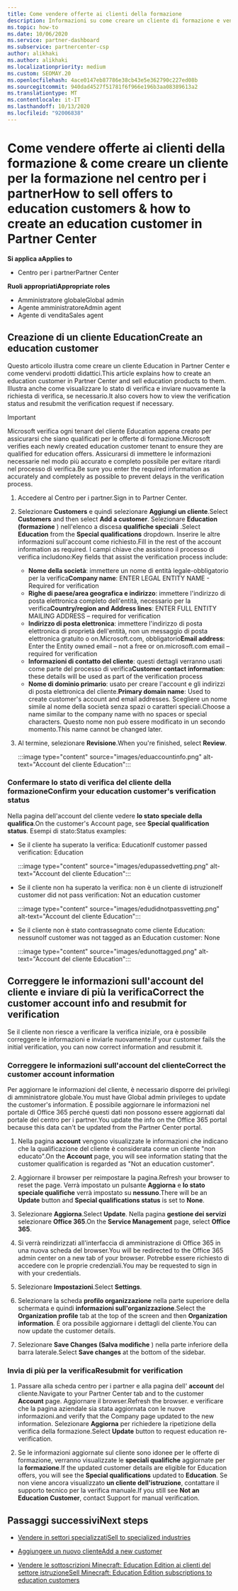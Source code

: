 ```yaml
---
title: Come vendere offerte ai clienti della formazione
description: Informazioni su come creare un cliente di formazione e vendervi offerte nel centro per i partner.
ms.topic: how-to
ms.date: 10/06/2020
ms.service: partner-dashboard
ms.subservice: partnercenter-csp
author: alikhaki
ms.author: alikhaki
ms.localizationpriority: medium
ms.custom: SEOMAY.20
ms.openlocfilehash: 4ace0147eb87786e38cb43e5e362790c227ed08b
ms.sourcegitcommit: 940dad4527f51781f6f966e196b3aa08389613a2
ms.translationtype: MT
ms.contentlocale: it-IT
ms.lasthandoff: 10/13/2020
ms.locfileid: "92006838"
---
```

# <a name="how-to-sell-offers-to-education-customers--how-to-create-an-education-customer-in-partner-center"></a><span data-ttu-id="678f7-103">Come vendere offerte ai clienti della formazione & come creare un cliente per la formazione nel centro per i partner</span><span class="sxs-lookup"><span data-stu-id="678f7-103">How to sell offers to education customers & how to create an education customer in Partner Center</span></span>

<span data-ttu-id="678f7-104">**Si applica a**</span><span class="sxs-lookup"><span data-stu-id="678f7-104">**Applies to**</span></span>

- <span data-ttu-id="678f7-105">Centro per i partner</span><span class="sxs-lookup"><span data-stu-id="678f7-105">Partner Center</span></span>

<span data-ttu-id="678f7-106">**Ruoli appropriati**</span><span class="sxs-lookup"><span data-stu-id="678f7-106">**Appropriate roles**</span></span>

- <span data-ttu-id="678f7-107">Amministratore globale</span><span class="sxs-lookup"><span data-stu-id="678f7-107">Global admin</span></span>
- <span data-ttu-id="678f7-108">Agente amministratore</span><span class="sxs-lookup"><span data-stu-id="678f7-108">Admin agent</span></span>
- <span data-ttu-id="678f7-109">Agente di vendita</span><span class="sxs-lookup"><span data-stu-id="678f7-109">Sales agent</span></span>

## <a name="create-an-education-customer"></a><span data-ttu-id="678f7-110">Creazione di un cliente Education</span><span class="sxs-lookup"><span data-stu-id="678f7-110">Create an education customer</span></span>

<span data-ttu-id="678f7-111">Questo articolo illustra come creare un cliente Education in Partner Center e come vendervi prodotti didattici.</span><span class="sxs-lookup"><span data-stu-id="678f7-111">This article explains how to create an education customer in Partner Center and sell education products to them.</span></span> <span data-ttu-id="678f7-112">Illustra anche come visualizzare lo stato di verifica e inviare nuovamente la richiesta di verifica, se necessario.</span><span class="sxs-lookup"><span data-stu-id="678f7-112">It also covers how to view the verification status and resubmit the verification request if necessary.</span></span>

> [!IMPORTANT]
> <span data-ttu-id="678f7-113">Microsoft verifica ogni tenant del cliente Education appena creato per assicurarsi che siano qualificati per le offerte di formazione.</span><span class="sxs-lookup"><span data-stu-id="678f7-113">Microsoft verifies each newly created education customer tenant to ensure they are qualified for education offers.</span></span>  <span data-ttu-id="678f7-114">Assicurarsi di immettere le informazioni necessarie nel modo più accurato e completo possibile per evitare ritardi nel processo di verifica.</span><span class="sxs-lookup"><span data-stu-id="678f7-114">Be sure you enter the required information as accurately and completely as possible to prevent delays in the verification process.</span></span>

1. <span data-ttu-id="678f7-115">Accedere al Centro per i partner.</span><span class="sxs-lookup"><span data-stu-id="678f7-115">Sign in to Partner Center.</span></span>

2. <span data-ttu-id="678f7-116">Selezionare **Customers** e quindi selezionare **Aggiungi un cliente**.</span><span class="sxs-lookup"><span data-stu-id="678f7-116">Select **Customers** and then select **Add a customer**.</span></span> <span data-ttu-id="678f7-117">Selezionare **Education (formazione** ) nell'elenco a discesa **qualifiche speciali** .</span><span class="sxs-lookup"><span data-stu-id="678f7-117">Select **Education** from the **Special qualifications** dropdown.</span></span>  <span data-ttu-id="678f7-118">Inserire le altre informazioni sull'account come richiesto.</span><span class="sxs-lookup"><span data-stu-id="678f7-118">Fill in the rest of the account information as required.</span></span>  <span data-ttu-id="678f7-119">I campi chiave che assistono il processo di verifica includono:</span><span class="sxs-lookup"><span data-stu-id="678f7-119">Key fields that assist the verification process include:</span></span>

   - <span data-ttu-id="678f7-120">**Nome della società**: immettere un nome di entità legale-obbligatorio per la verifica</span><span class="sxs-lookup"><span data-stu-id="678f7-120">**Company name**: ENTER LEGAL ENTITY NAME - Required for verification</span></span>
   - <span data-ttu-id="678f7-121">**Righe di paese/area geografica e indirizzo**: immettere l'indirizzo di posta elettronica completo dell'entità, necessario per la verifica</span><span class="sxs-lookup"><span data-stu-id="678f7-121">**Country/region and Address lines**: ENTER FULL ENTITY MAILING ADDRESS – required for verification</span></span>
   - <span data-ttu-id="678f7-122">**Indirizzo di posta elettronica**: immettere l'indirizzo di posta elettronica di proprietà dell'entità, non un messaggio di posta elettronica gratuito o on.Microsoft.com, obbligatorio</span><span class="sxs-lookup"><span data-stu-id="678f7-122">**Email address**:  Enter the Entity owned email – not a free or on.microsoft.com email – required for verification</span></span>
   - <span data-ttu-id="678f7-123">**Informazioni di contatto del cliente**: questi dettagli verranno usati come parte del processo di verifica</span><span class="sxs-lookup"><span data-stu-id="678f7-123">**Customer contact information**: these details will be used as part of the verification process</span></span>
   - <span data-ttu-id="678f7-124">**Nome di dominio primario**: usato per creare l'account e gli indirizzi di posta elettronica del cliente.</span><span class="sxs-lookup"><span data-stu-id="678f7-124">**Primary domain name**:  Used to create customer's account and email addresses.</span></span>  <span data-ttu-id="678f7-125">Scegliere un nome simile al nome della società senza spazi o caratteri speciali.</span><span class="sxs-lookup"><span data-stu-id="678f7-125">Choose a name similar to the company name with no spaces or special characters.</span></span>  <span data-ttu-id="678f7-126">Questo nome non può essere modificato in un secondo momento.</span><span class="sxs-lookup"><span data-stu-id="678f7-126">This name cannot be changed later.</span></span>

3. <span data-ttu-id="678f7-127">Al termine, selezionare **Revisione**.</span><span class="sxs-lookup"><span data-stu-id="678f7-127">When you're finished, select **Review**.</span></span>

   :::image type="content" source="images/eduaccountinfo.png" alt-text="Account del cliente Education":::

### <a name="confirm-your-education-customers-verification-status"></a><span data-ttu-id="678f7-129">Confermare lo stato di verifica del cliente della formazione</span><span class="sxs-lookup"><span data-stu-id="678f7-129">Confirm your education customer's verification status</span></span>

<span data-ttu-id="678f7-130">Nella pagina dell'account del cliente vedere **lo stato speciale della qualifica**.</span><span class="sxs-lookup"><span data-stu-id="678f7-130">On the customer's Account page, see **Special qualification status**.</span></span>
<span data-ttu-id="678f7-131">Esempi di stato:</span><span class="sxs-lookup"><span data-stu-id="678f7-131">Status examples:</span></span>

- <span data-ttu-id="678f7-132">Se il cliente ha superato la verifica: Education</span><span class="sxs-lookup"><span data-stu-id="678f7-132">If customer passed verification:  Education</span></span>

   :::image type="content" source="images/edupassedvetting.png" alt-text="Account del cliente Education":::

- <span data-ttu-id="678f7-134">Se il cliente non ha superato la verifica: non è un cliente di istruzione</span><span class="sxs-lookup"><span data-stu-id="678f7-134">If customer did not pass verification:  Not an education customer</span></span>

   :::image type="content" source="images/edudidnotpassvetting.png" alt-text="Account del cliente Education":::

- <span data-ttu-id="678f7-136">Se il cliente non è stato contrassegnato come cliente Education: nessuno</span><span class="sxs-lookup"><span data-stu-id="678f7-136">If customer was not tagged as an Education customer:  None</span></span>

   :::image type="content" source="images/edunottagged.png" alt-text="Account del cliente Education":::

## <a name="correct-the-customer-account-info-and-resubmit-for-verification"></a><span data-ttu-id="678f7-138">Correggere le informazioni sull'account del cliente e inviare di più la verifica</span><span class="sxs-lookup"><span data-stu-id="678f7-138">Correct the customer account info and resubmit for verification</span></span>

<span data-ttu-id="678f7-139">Se il cliente non riesce a verificare la verifica iniziale, ora è possibile correggere le informazioni e inviarle nuovamente.</span><span class="sxs-lookup"><span data-stu-id="678f7-139">If your customer fails the initial verification, you can now correct information and resubmit it.</span></span>

### <a name="correct-the-customer-account-information"></a><span data-ttu-id="678f7-140">Correggere le informazioni sull'account del cliente</span><span class="sxs-lookup"><span data-stu-id="678f7-140">Correct the customer account information</span></span>

<span data-ttu-id="678f7-141">Per aggiornare le informazioni del cliente, è necessario disporre dei privilegi di amministratore globale.</span><span class="sxs-lookup"><span data-stu-id="678f7-141">You must have Global admin privileges to update the customer's information.</span></span> <span data-ttu-id="678f7-142">È possibile aggiornare le informazioni nel portale di Office 365 perché questi dati non possono essere aggiornati dal portale del centro per i partner.</span><span class="sxs-lookup"><span data-stu-id="678f7-142">You update the info on the Office 365 portal because this data can't be updated from the Partner Center portal.</span></span>

1. <span data-ttu-id="678f7-143">Nella pagina **account** vengono visualizzate le informazioni che indicano che la qualificazione del cliente è considerata come un cliente "non educato".</span><span class="sxs-lookup"><span data-stu-id="678f7-143">On the **Account** page, you will see information stating that the customer qualification is regarded as "Not an education customer".</span></span>

2. <span data-ttu-id="678f7-144">Aggiornare il browser per reimpostare la pagina.</span><span class="sxs-lookup"><span data-stu-id="678f7-144">Refresh your browser to reset the page.</span></span> <span data-ttu-id="678f7-145">Verrà impostato un pulsante **Aggiorna** e **lo stato speciale qualifiche** verrà impostato su **nessuno**.</span><span class="sxs-lookup"><span data-stu-id="678f7-145">There will be an **Update** button and **Special qualifications status** is set to **None**.</span></span>

3. <span data-ttu-id="678f7-146">Selezionare **Aggiorna**.</span><span class="sxs-lookup"><span data-stu-id="678f7-146">Select **Update**.</span></span> <span data-ttu-id="678f7-147">Nella pagina **gestione dei servizi** selezionare **Office 365**.</span><span class="sxs-lookup"><span data-stu-id="678f7-147">On the **Service Management** page, select **Office 365**.</span></span>

4. <span data-ttu-id="678f7-148">Si verrà reindirizzati all'interfaccia di amministrazione di Office 365 in una nuova scheda del browser.</span><span class="sxs-lookup"><span data-stu-id="678f7-148">You will be redirected to the Office 365 admin center on a new tab of your browser.</span></span> <span data-ttu-id="678f7-149">Potrebbe essere richiesto di accedere con le proprie credenziali.</span><span class="sxs-lookup"><span data-stu-id="678f7-149">You may be requested to sign in with your credentials.</span></span>

5. <span data-ttu-id="678f7-150">Selezionare **Impostazioni**.</span><span class="sxs-lookup"><span data-stu-id="678f7-150">Select **Settings**.</span></span>

6. <span data-ttu-id="678f7-151">Selezionare la scheda **profilo organizzazione** nella parte superiore della schermata e quindi **informazioni sull'organizzazione**.</span><span class="sxs-lookup"><span data-stu-id="678f7-151">Select the **Organization profile** tab at the top of the screen and then **Organization information**.</span></span> <span data-ttu-id="678f7-152">È ora possibile aggiornare i dettagli del cliente.</span><span class="sxs-lookup"><span data-stu-id="678f7-152">You can now update the customer details.</span></span>

7. <span data-ttu-id="678f7-153">Selezionare **Save Changes (Salva modifiche** ) nella parte inferiore della barra laterale.</span><span class="sxs-lookup"><span data-stu-id="678f7-153">Select **Save changes** at the bottom of the sidebar.</span></span>  

### <a name="resubmit-for-verification"></a><span data-ttu-id="678f7-154">Invia di più per la verifica</span><span class="sxs-lookup"><span data-stu-id="678f7-154">Resubmit for verification</span></span>

1. <span data-ttu-id="678f7-155">Passare alla scheda centro per i partner e alla pagina dell' **account** del cliente.</span><span class="sxs-lookup"><span data-stu-id="678f7-155">Navigate to your Partner Center tab and to the customer **Account** page.</span></span> <span data-ttu-id="678f7-156">Aggiornare il browser.</span><span class="sxs-lookup"><span data-stu-id="678f7-156">Refresh the browser.</span></span> <span data-ttu-id="678f7-157">e verificare che la pagina aziendale sia stata aggiornata con le nuove informazioni.</span><span class="sxs-lookup"><span data-stu-id="678f7-157">and verify that the Company page updated to the new information.</span></span> <span data-ttu-id="678f7-158">Selezionare **Aggiorna** per richiedere la ripetizione della verifica della formazione.</span><span class="sxs-lookup"><span data-stu-id="678f7-158">Select **Update** button to request education re-verification.</span></span>

2. <span data-ttu-id="678f7-159">Se le informazioni aggiornate sul cliente sono idonee per le offerte di formazione, verranno visualizzate le **speciali qualifiche** aggiornate per la **formazione**.</span><span class="sxs-lookup"><span data-stu-id="678f7-159">If the updated customer details are eligible for Education offers, you will see the **Special qualifications** updated to **Education**.</span></span> <span data-ttu-id="678f7-160">Se non viene ancora visualizzato **un cliente dell'istruzione**, contattare il supporto tecnico per la verifica manuale.</span><span class="sxs-lookup"><span data-stu-id="678f7-160">If you still see **Not an Education Customer**, contact Support for manual verification.</span></span>

## <a name="next-steps"></a><span data-ttu-id="678f7-161">Passaggi successivi</span><span class="sxs-lookup"><span data-stu-id="678f7-161">Next steps</span></span>

- [<span data-ttu-id="678f7-162">Vendere in settori specializzati</span><span class="sxs-lookup"><span data-stu-id="678f7-162">Sell to specialized industries</span></span>](get-special-pricing-for-offers.md)

- [<span data-ttu-id="678f7-163">Aggiungere un nuovo cliente</span><span class="sxs-lookup"><span data-stu-id="678f7-163">Add a new customer</span></span>](add-a-new-customer.md)

- [<span data-ttu-id="678f7-164">Vendere le sottoscrizioni Minecraft: Education Edition ai clienti del settore istruzione</span><span class="sxs-lookup"><span data-stu-id="678f7-164">Sell Minecraft: Education Edition subscriptions to education customers</span></span>](minecraft-subscriptions.md)
